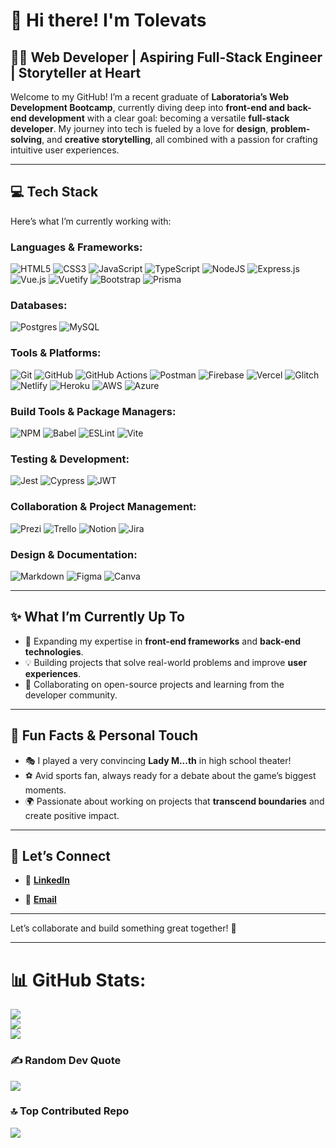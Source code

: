 # 👋 Hi there! I'm Tolevats

## 👩‍💻 Web Developer | Aspiring Full-Stack Engineer | Storyteller at Heart  

Welcome to my GitHub! I’m a recent graduate of **Laboratoria’s Web Development Bootcamp**, currently diving deep into **front-end and back-end development** with a clear goal: becoming a versatile **full-stack developer**. My journey into tech is fueled by a love for **design**, **problem-solving**, and **creative storytelling**, all combined with a passion for crafting intuitive user experiences.

---

## 💻 Tech Stack
Here’s what I’m currently working with:  

### **Languages & Frameworks:**
![HTML5](https://img.shields.io/badge/html5-%23E34F26.svg?style=flat-square&logo=html5&logoColor=white)
![CSS3](https://img.shields.io/badge/css3-%231572B6.svg?style=flat-square&logo=css3&logoColor=white)
![JavaScript](https://img.shields.io/badge/javascript-%23323330.svg?style=flat-square&logo=javascript&logoColor=%23F7DF1E)
![TypeScript](https://img.shields.io/badge/typescript-%23007ACC.svg?style=flat-square&logo=typescript&logoColor=white)
![NodeJS](https://img.shields.io/badge/node.js-6DA55F?style=flat-square&logo=node.js&logoColor=white)
![Express.js](https://img.shields.io/badge/express.js-%23404d59.svg?style=flat-square&logo=express&logoColor=%2361DAFB)
![Vue.js](https://img.shields.io/badge/vue.js-%2335495e.svg?style=flat-square&logo=vuedotjs&logoColor=%234FC08D)
![Vuetify](https://img.shields.io/badge/Vuetify-1867C0?style=flat-square&logo=vuetify&logoColor=AEDDFF)
![Bootstrap](https://img.shields.io/badge/bootstrap-%238511FA.svg?style=flat-square&logo=bootstrap&logoColor=white)
![Prisma](https://img.shields.io/badge/Prisma-3982CE?style=flat-square&logo=Prisma&logoColor=white) 

### **Databases:**
![Postgres](https://img.shields.io/badge/postgres-%23316192.svg?style=flat-square&logo=postgresql&logoColor=white) 
![MySQL](https://img.shields.io/badge/mysql-4479A1.svg?style=flat-square&logo=mysql&logoColor=white) 

### **Tools & Platforms:**
![Git](https://img.shields.io/badge/git-%23F05033.svg?style=flat-square&logo=git&logoColor=white)
![GitHub](https://img.shields.io/badge/github-%23121011.svg?style=flat-square&logo=github&logoColor=white)
![GitHub Actions](https://img.shields.io/badge/github%20actions-%232671E5.svg?style=flat-square&logo=githubactions&logoColor=white)
![Postman](https://img.shields.io/badge/Postman-FF6C37?style=flat-square&logo=postman&logoColor=white)
![Firebase](https://img.shields.io/badge/firebase-%23039BE5.svg?style=flat-square&logo=firebase)
![Vercel](https://img.shields.io/badge/vercel-%23000000.svg?style=flat-square&logo=vercel&logoColor=white)
![Glitch](https://img.shields.io/badge/glitch-%233333FF.svg?style=flat-square&logo=glitch&logoColor=white)
![Netlify](https://img.shields.io/badge/netlify-%23000000.svg?style=flat-square&logo=netlify&logoColor=#00C7B7)
![Heroku](https://img.shields.io/badge/heroku-%23430098.svg?style=flat-square&logo=heroku&logoColor=white)
![AWS](https://img.shields.io/badge/AWS-FF9900?style=flat-square&logo=amazon-aws&logoColor=white)
![Azure](https://img.shields.io/badge/Azure-0078D4?style=flat-square&logo=microsoftazure&logoColor=white)

### **Build Tools & Package Managers:**
![NPM](https://img.shields.io/badge/NPM-%23CB3837.svg?style=flat-square&logo=npm&logoColor=white)
![Babel](https://img.shields.io/badge/Babel-F9DC3e?style=flat-square&logo=babel&logoColor=black) 
![ESLint](https://img.shields.io/badge/ESLint-4B3263?style=flat-square&logo=eslint&logoColor=white)
![Vite](https://img.shields.io/badge/vite-%23646CFF.svg?style=flat-square&logo=vite&logoColor=white) 

### **Testing & Development:**
![Jest](https://img.shields.io/badge/Jest-C21325?style=flat-square&logo=jest&logoColor=white)
![Cypress](https://img.shields.io/badge/Cypress-00BFB3?style=flat-square&logo=cypress&logoColor=white)
![JWT](https://img.shields.io/badge/JWT-black?style=flat-square&logo=JSON%20web%20tokens)

### **Collaboration & Project Management:**
![Prezi](https://img.shields.io/badge/Prezi-%23000000.svg?style=flat-square&logo=Prezi&logoColor=white)
![Trello](https://img.shields.io/badge/Trello-%23026AA7.svg?style=flat-square&logo=Trello&logoColor=white)
![Notion](https://img.shields.io/badge/Notion-%23000000.svg?style=flat-square&logo=notion&logoColor=white)
![Jira](https://img.shields.io/badge/jira-%230A0FFF.svg?style=flat-square&logo=jira&logoColor=white)

### **Design & Documentation:**
![Markdown](https://img.shields.io/badge/markdown-%23000000.svg?style=flat-square&logo=markdown&logoColor=white)
![Figma](https://img.shields.io/badge/figma-%23F24E1E.svg?style=flat-square&logo=figma&logoColor=white)
![Canva](https://img.shields.io/badge/Canva-%2300C4CC.svg?style=flat-square&logo=Canva&logoColor=white)

---

## ✨ What I’m Currently Up To  
- 🌱 Expanding my expertise in **front-end frameworks** and **back-end technologies**.  
- 💡 Building projects that solve real-world problems and improve **user experiences**.  
- 🤝 Collaborating on open-source projects and learning from the developer community.  

---

## 📌 Fun Facts & Personal Touch  
- 🎭 I played a very convincing **Lady M...th** in high school theater!  
- ⚽ Avid sports fan, always ready for a debate about the game’s biggest moments.  
- 🌍 Passionate about working on projects that **transcend boundaries** and create positive impact.

---

## 💼 Let’s Connect  
- 🔗 **[LinkedIn](https://www.linkedin.com/in/pascalestavelot-dev/)**  
<!--- - 🌐 **[Portfolio](#)** --->
- 📧 **[Email](mailto:pstavelot@gmail.com)**  

---

Let’s collaborate and build something great together! 🚀

---

<!---
Tolevats/Tolevats is a ✨ special ✨ repository because its `README.md` (this file) appears on your GitHub profile.
You can click the Preview link to take a look at your changes.
## 🌐 Socials:
[![YouTube](https://img.shields.io/badge/YouTube-%23FF0000.svg?logo=YouTube&logoColor=white)](https://youtube.com/@http://www.youtube.com/@tolevats)
--->

# 📊 GitHub Stats:
![](https://github-readme-stats.vercel.app/api?username=Tolevats&theme=nightowl&hide_border=false&include_all_commits=true&count_private=false)<br/>
![](https://github-readme-streak-stats.herokuapp.com/?user=Tolevats&theme=nightowl&hide_border=false)<br/>
![](https://github-readme-stats.vercel.app/api/top-langs/?username=Tolevats&theme=nightowl&hide_border=false&include_all_commits=true&count_private=false&layout=compact)

### ✍️ Random Dev Quote
![](https://quotes-github-readme.vercel.app/api?type=horizontal&theme=tokyonight)

### 🔝 Top Contributed Repo
![](https://github-contributor-stats.vercel.app/api?username=Tolevats&limit=5&theme=catppuccin_mocha&combine_all_yearly_contributions=true)

